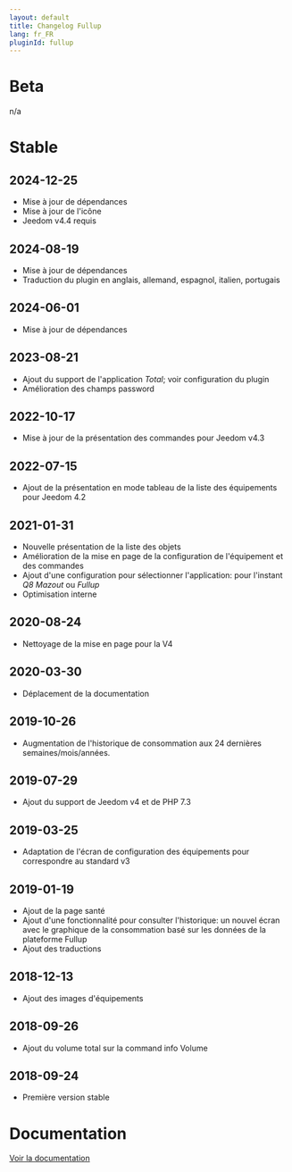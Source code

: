 ```yaml
---
layout: default
title: Changelog Fullup
lang: fr_FR
pluginId: fullup
---
```


# Beta

n/a

# Stable

## 2024-12-25

- Mise à jour de dépendances
- Mise à jour de l'icône
- Jeedom v4.4 requis

## 2024-08-19

- Mise à jour de dépendances
- Traduction du plugin en anglais, allemand, espagnol, italien, portugais

## 2024-06-01

- Mise à jour de dépendances

## 2023-08-21

- Ajout du support de l'application *Total*; voir configuration du plugin
- Amélioration des champs password

## 2022-10-17

- Mise à jour de la présentation des commandes pour Jeedom v4.3

## 2022-07-15

- Ajout de la présentation en mode tableau de la liste des équipements pour Jeedom 4.2

## 2021-01-31

- Nouvelle présentation de la liste des objets
- Amélioration de la mise en page de la configuration de l'équipement et des commandes
- Ajout d'une configuration pour sélectionner l'application: pour l'instant *Q8 Mazout* ou *Fullup*
- Optimisation interne

## 2020-08-24

- Nettoyage de la mise en page pour la V4

## 2020-03-30

- Déplacement de la documentation

## 2019-10-26

- Augmentation de l'historique de consommation aux 24 dernières semaines/mois/années.

## 2019-07-29

- Ajout du support de Jeedom v4 et de PHP 7.3

## 2019-03-25

- Adaptation de l'écran de configuration des équipements pour correspondre au standard v3

## 2019-01-19

- Ajout de la page santé
- Ajout d'une fonctionnalité pour consulter l'historique: un nouvel écran avec le graphique de la consommation basé sur les données de la plateforme Fullup
- Ajout des traductions

## 2018-12-13

- Ajout des images d'équipements

## 2018-09-26

- Ajout du volume total sur la command info Volume

## 2018-09-24

- Première version stable

# Documentation

[Voir la documentation]({{site.baseurl}}/{{page.pluginId}}/{{page.lang}})
